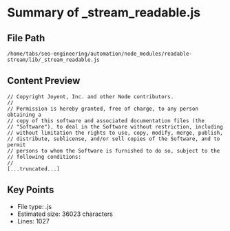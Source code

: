 # Summary of _stream_readable.js
  
## File Path
`/home/tabs/seo-engineering/automation/node_modules/readable-stream/lib/_stream_readable.js`

## Content Preview
```
// Copyright Joyent, Inc. and other Node contributors.
//
// Permission is hereby granted, free of charge, to any person obtaining a
// copy of this software and associated documentation files (the
// "Software"), to deal in the Software without restriction, including
// without limitation the rights to use, copy, modify, merge, publish,
// distribute, sublicense, and/or sell copies of the Software, and to permit
// persons to whom the Software is furnished to do so, subject to the
// following conditions:
//
[...truncated...]
```

## Key Points
- File type: .js
- Estimated size: 36023 characters
- Lines: 1027
